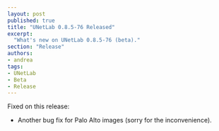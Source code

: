 ```yaml
---
layout: post
published: true
title: "UNetLab 0.8.5-76 Released"
excerpt:
  "What's new on UNetLab 0.8.5-76 (beta)."
section: "Release"
authors:
- andrea
tags:
- UNetLab
- Beta
- Release
---
```

Fixed on this release:

* Another bug fix for Palo Alto images (sorry for the inconvenience).
